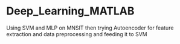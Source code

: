 # Deep_Learning_MATLAB
Using SVM and MLP on MNSIT then trying Autoencoder for feature extraction and data preprocessing and feeding it to SVM
